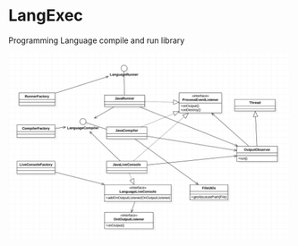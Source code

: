 LangExec
===================
Programming Language compile and run library

![alt text](https://github.com/JSDanielPark/langexec/blob/master/langexec.jpg?raw=true)
